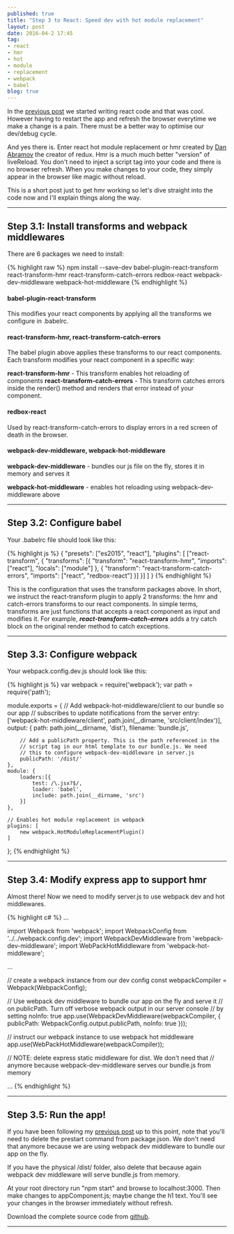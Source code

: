 ```yaml
---
published: true
title: "Step 3 to React: Speed dev with hot module replacement"
layout: post
date: 2016-04-2 17:45
tag:
- react
- hmr
- hot
- module
- replacement
- webpack
- babel
blog: true
---
```


In the [previous post](http://www.reactjunkie.com/step-two-to-react-webpack-and-react/) we started writing react code
and that was cool. However having to restart the app and refresh the browser everytime we make a change is a pain. 
There must be a better way to optimise our dev/debug cycle.

And yes there is. Enter react hot module replacement or hmr created by [Dan Abramov](https://github.com/gaearon) the creator of redux. Hmr is a much much better
"version" of liveReload. You don't need to inject a script tag into your code and there is no browser refresh. When you make
changes to your code, they simply appear in the browser like magic without reload.

This is a short post just to get hmr working so let's dive straight into the code now and I'll explain things along the way.

---

## Step 3.1: Install transforms and webpack middlewares 
There are 6 packages we need to install:

{% highlight raw %}
npm install --save-dev babel-plugin-react-transform react-transform-hmr react-transform-catch-errors redbox-react webpack-dev-middleware webpack-hot-middleware
{% endhighlight %}


#### babel-plugin-react-transform

This modifies your react components by applying all the transforms we configure in .babelrc.

#### react-transform-hmr, react-transform-catch-errors
The babel plugin above applies these transforms to our react components. Each transform modifies your react component in a specific way:

<b>react-transform-hmr</b> - This transform enables hot reloading of components
<b>react-transform-catch-errors</b> - This transform catches errors inside the render() method and renders that error instead of your component.

#### redbox-react
Used by react-transform-catch-errors to display errors in a red screen of death in the browser.

#### webpack-dev-middleware, webpack-hot-middleware
<b>webpack-dev-middleware</b> - bundles our js file on the fly, stores it in memory and serves it

<b>webpack-hot-middleware</b> - enables hot reloading using webpack-dev-middleware above

---

## Step 3.2: Configure babel

Your .babelrc file should look like this:

{% highlight js %}
{
    "presets": ["es2015", "react"],
    "plugins": [
        ["react-transform", {
            "transforms": [{
                "transform": "react-transform-hmr",
                "imports": ["react"],
                "locals": ["module"]
            }, {
                "transform": "react-transform-catch-errors",
                "imports": ["react", "redbox-react"]
            }]
        }]
    ]
}
{% endhighlight %}

This is the configuration that uses the transform packages above. In short, we instruct the
react-transform plugin to apply 2 transforms: the hmr and catch-errors transforms to our react 
components. In simple terms, transforms are just functions that accepts a react component as input and modifies it. For 
example, <b><i>react-transform-catch-errors</i></b> adds a try catch block on the original render method to catch exceptions.

---

## Step 3.3: Configure webpack
Your webpack.config.dev.js should look like this:

{% highlight js %}
var webpack = require('webpack');
var path = require('path');

module.exports = {
    // Add webpack-hot-middleware/client to our bundle so our app 
    // subscribes to update notifications from the server
    entry: ['webpack-hot-middleware/client', path.join(__dirname, 'src/client/index')],
    output: {
        path: path.join(__dirname, 'dist'),
        filename: 'bundle.js',
        
        // Add a publicPath property. This is the path referenced in the 
        // script tag in our html template to our bundle.js. We need 
        // this to configure webpack-dev-middleware in server.js
        publicPath: '/dist/' 
    },
    module: {
        loaders:[{
            test: /\.jsx?$/,
            loader: 'babel',
            include: path.join(__dirname, 'src')
        }]
    },
    
    // Enables hot module replacement in webpack
    plugins: [
        new webpack.HotModuleReplacementPlugin()
    ]
};
{% endhighlight %}

---

## Step 3.4: Modify express app to support hmr
Almost there! Now we need to modify server.js to use webpack dev and hot middlewares.

{% highlight c# %}
...

import Webpack from 'webpack';
import WebpackConfig from '../../webpack.config.dev';
import WebpackDevMiddleware from 'webpack-dev-middleware';
import WebPackHotMiddleware from 'webpack-hot-middleware';

...

// create a webpack instance from our dev config
const webpackCompiler = Webpack(WebpackConfig);

// Use webpack dev middleware to bundle our app on the fly and serve it 
// on publicPath. Turn off verbose webpack output in our server console
// by setting noInfo: true
app.use(WebpackDevMiddleware(webpackCompiler, {
    publicPath: WebpackConfig.output.publicPath,
    noInfo: true
}));

// instruct our webpack instance to use webpack hot middleware
app.use(WebPackHotMiddleware(webpackCompiler));

// NOTE: delete express static middleware for dist. We don't need that
// anymore because webpack-dev-middleware serves our bundle.js from memory

...
{% endhighlight %}

---

## Step 3.5: Run the app!
If you have been following my [previous post](http://www.reactjunkie.com/step-two-to-react-webpack-and-react/) up to this point, 
note that you'll need to delete the prestart command from package.json. We don't need that anymore because we are using webpack
dev middleware to bundle our app on the fly. 

If you have the physical /dist/ folder, also delete that because
again webpack dev middleware will serve bundle.js from memory.

At your root directory run "npm start" and browse to localhost:3000. Then make changes to appComponent.js; maybe change
the h1 text. You'll see your changes in the browser immediately without refresh.

Download the complete source code from [github](https://github.com/yusinto/reactStep3).

---------------------------------------------------------------------------------------
